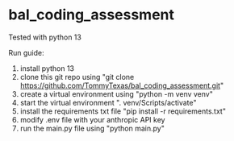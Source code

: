 # bal_coding_assessment

Tested with python 13

Run guide:
1) install python 13
2) clone this git repo using "git clone https://github.com/TommyTexas/bal_coding_assessment.git"
3) create a virtual environment using "python -m venv venv"
4) start the virtual environment ". venv/Scripts/activate"
5) install the requirements txt file  "pip install -r requirements.txt"
6) modify .env file with your anthropic API key
7) run the main.py file using "python main.py"
